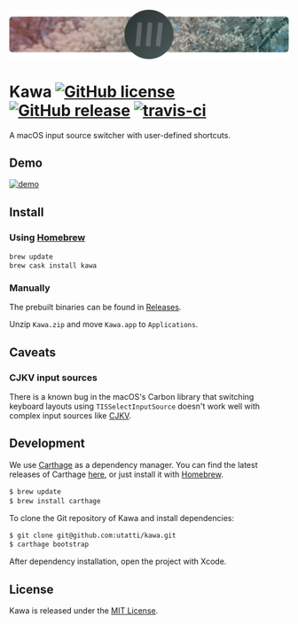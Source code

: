 ![logo](resource/png/logo.png)

# Kawa [![GitHub license](https://img.shields.io/badge/license-MIT-lightgrey.svg)](https://raw.githubusercontent.com/utatti/kawa/master/LICENSE) [![GitHub release](https://img.shields.io/github/release/utatti/kawa.svg)](https://github.com/utatti/kawa/releases) [![travis-ci](https://travis-ci.org/utatti/kawa.svg)](https://travis-ci.org/utatti/kawa)

A macOS input source switcher with user-defined shortcuts.

## Demo

[![demo](https://cloud.githubusercontent.com/assets/1013641/9109734/d73505e4-3c72-11e5-9c71-49cdf4a484da.gif)](http://vimeo.com/135542587)

## Install

### Using [Homebrew](https://brew.sh/)

```shell
brew update
brew cask install kawa
```

### Manually

The prebuilt binaries can be found in [Releases](https://github.com/utatti/kawa/releases).

Unzip `Kawa.zip` and move `Kawa.app` to `Applications`.

## Caveats

### CJKV input sources

There is a known bug in the macOS's Carbon library that switching keyboard
layouts using `TISSelectInputSource` doesn't work well with complex input
sources like [CJKV](https://en.wikipedia.org/wiki/CJK_characters).

## Development

We use [Carthage](https://github.com/Carthage/Carthage) as a dependency manager.
You can find the latest releases of Carthage [here](https://github.com/Carthage/Carthage/releases),
or just install it with [Homebrew](http://brew.sh).

```bash
$ brew update
$ brew install carthage
```

To clone the Git repository of Kawa and install dependencies:

```bash
$ git clone git@github.com:utatti/kawa.git
$ carthage bootstrap
```

After dependency installation, open the project with Xcode.

## License

Kawa is released under the [MIT License](LICENSE).
